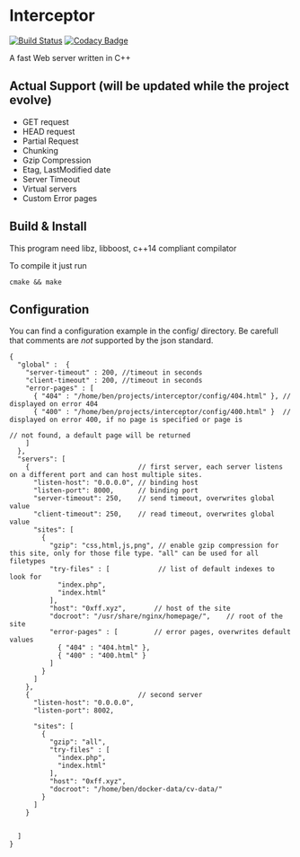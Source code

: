 # Interceptor
[![Build Status](https://travis-ci.org/bend/Interceptor.svg?branch=master)](https://travis-ci.org/bend/Interceptor)
[![Codacy Badge](https://api.codacy.com/project/badge/Grade/f3dec0d2ff6345fa8b11b1d44d3170c9)](https://www.codacy.com/app/bend/Interceptor?utm_source=github.com&amp;utm_medium=referral&amp;utm_content=bend/Interceptor&amp;utm_campaign=Badge_Grade)

A fast Web server written in C++ 

## Actual Support (will be updated while the project evolve)

- GET request
- HEAD request
- Partial Request
- Chunking
- Gzip Compression
- Etag, LastModified date
- Server Timeout
- Virtual servers
- Custom Error pages

## Build & Install

This program need libz, libboost, c++14 compliant compilator

To compile it just run 

```
cmake && make
```

## Configuration 

You can find a configuration example in the config/ directory. Be carefull that comments are *not* supported by the json standard.

```
{
  "global" :  {
	"server-timeout" : 200, //timeout in seconds
	"client-timeout" : 200, //timeout in seconds
	"error-pages" : [
	  { "404" : "/home/ben/projects/interceptor/config/404.html" }, // displayed on error 404
	  { "400" : "/home/ben/projects/interceptor/config/400.html" }  // displayed on error 400, if no page is specified or page is
                                                                        // not found, a default page will be returned
	]
  },
  "servers": [          
	{                           // first server, each server listens on a different port and can host multiple sites.
	  "listen-host": "0.0.0.0", // binding host
	  "listen-port": 8000,      // binding port
	  "server-timeout": 250,    // send timeout, overwrites global value
	  "client-timeout": 250,    // read timeout, overwrites global value
	  "sites": [
		{
		  "gzip": "css,html,js,png", // enable gzip compression for this site, only for those file type. "all" can be used for all filetypes
		  "try-files" : [            // list of default indexes to look for
			"index.php",
			"index.html"
		  ],
		  "host": "0xff.xyz",       // host of the site
		  "docroot": "/usr/share/nginx/homepage/",    // root of the site
		  "error-pages" : [         // error pages, overwrites default values
			{ "404" : "404.html" },
			{ "400" : "400.html" }
		  ]
		}
	  ]
	},
	{                           // second server
	  "listen-host": "0.0.0.0",
	  "listen-port": 8002,

	  "sites": [
		{
		  "gzip": "all",
		  "try-files" : [
			"index.php",
			"index.html"
		  ],
		  "host": "0xff.xyz",
		  "docroot": "/home/ben/docker-data/cv-data/"
		}
	  ]
	}


  ]
}
````
